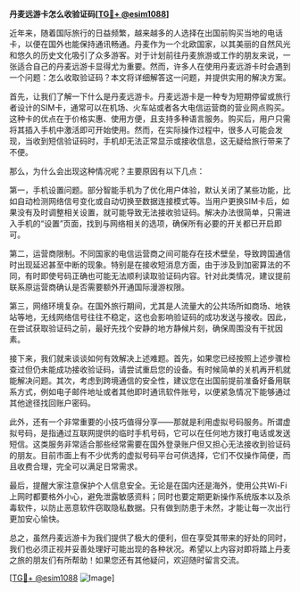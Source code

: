 **丹麦远游卡怎么收验证码[[TG💪+ @esim1088](https://t.me/s/esim1088)]**

近年来，随着国际旅行的日益频繁，越来越多的人选择在出国前购买当地的电话卡，以便在国外也能保持通讯畅通。丹麦作为一个北欧国家，以其美丽的自然风光和悠久的历史文化吸引了众多游客。对于计划前往丹麦旅游或工作的朋友来说，一张适合自己的丹麦远游卡显得尤为重要。然而，许多人在使用丹麦远游卡时会遇到一个问题：怎么收取验证码？本文将详细解答这一问题，并提供实用的解决方案。

首先，让我们了解一下什么是丹麦远游卡。丹麦远游卡是一种专为短期停留或旅行者设计的SIM卡，通常可以在机场、火车站或者各大电信运营商的营业网点购买。这种卡的优点在于价格实惠、使用方便，且支持多种语言服务。购买后，用户只需将其插入手机中激活即可开始使用。然而，在实际操作过程中，很多人可能会发现，当收到短信验证码时，手机却无法正常显示或接收信息，这无疑给旅行带来了不便。

那么，为什么会出现这种情况呢？主要原因有以下几点：

第一，手机设置问题。部分智能手机为了优化用户体验，默认关闭了某些功能，比如自动检测网络信号变化或自动切换至数据连接模式等。当用户更换SIM卡后，如果没有及时调整相关设置，就可能导致无法接收验证码。解决办法很简单，只需进入手机的“设置”页面，找到与网络相关的选项，确保所有必要的开关都已开启即可。

第二，运营商限制。不同国家的电信运营商之间可能存在技术壁垒，导致跨国通信时出现延迟甚至中断的现象。特别是在接收短消息方面，由于涉及到加密算法的不同，有时即使号码正确也可能无法顺利读取验证码内容。针对此类情况，建议提前联系原运营商确认是否需要额外开通国际漫游权限。

第三，网络环境复杂。在国外旅行期间，尤其是人流量大的公共场所如商场、地铁站等地，无线网络信号往往不稳定，这也会影响验证码的成功发送与接收。因此，在尝试获取验证码之前，最好先找个安静的地方静候片刻，确保周围没有干扰因素。

接下来，我们就来谈谈如何有效解决上述难题。首先，如果您已经按照上述步骤检查过但仍未能成功接收验证码，请尝试重启您的设备。有时候简单的关机再开机就能解决问题。其次，考虑到跨境通信的安全性，建议您在出国前提前准备好备用联系方式，例如电子邮件地址或者其他即时通讯软件账号，以便紧急情况下能够通过其他途径找回账户密码。

此外，还有一个非常重要的小技巧值得分享——那就是利用虚拟号码服务。所谓虚拟号码，是指通过互联网提供的临时手机号码，它可以在任何地方拨打电话或发送短信。这类服务非常适合那些经常需要在国外登录账户但又担心无法接收到验证码的朋友。目前市面上有不少优秀的虚拟号码平台可供选择，它们不仅操作简便，而且收费合理，完全可以满足日常需求。

最后，提醒大家注意保护个人信息安全。无论是在国内还是海外，使用公共Wi-Fi上网时都要格外小心，避免泄露敏感资料；同时也要定期更新操作系统版本以及杀毒软件，以防止恶意软件窃取隐私数据。只有做到防患于未然，才能让每一次出行更加安心愉快。

总之，虽然丹麦远游卡为我们提供了极大的便利，但在享受其带来的好处的同时，我们也必须正视并妥善处理好可能出现的各种状况。希望以上内容对即将踏上丹麦之旅的朋友们有所帮助！如果您还有其他疑问，欢迎随时留言交流。

[[TG💪+ @esim1088](https://t.me/s/esim1088) ![Image](https://i.postimg.cc/4NQfJmqS/Snipaste-2025-05-13-00-14-12.png)]